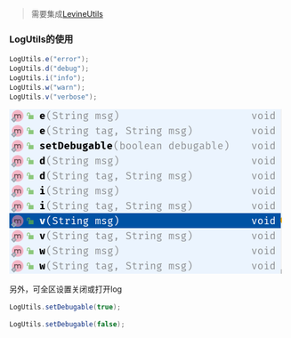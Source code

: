 >  需要集成[LevineUtils](/zh-cn/Android/LevineUtils/README)

### LogUtils的使用

```java
LogUtils.e("error");
LogUtils.d("debug");
LogUtils.i("info");
LogUtils.w("warn");
LogUtils.v("verbose");
```



![image-20191117182627385](../../../_media/imgs/image-20191117182627385.png)





另外，可全区设置关闭或打开log

```java
LogUtils.setDebugable(true);
```

```java
LogUtils.setDebugable(false);
```

